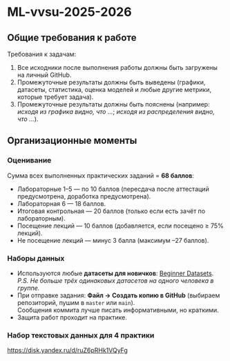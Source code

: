 # ML-vvsu-2025-2026

## Общие требования к работе
Требования к задачам:
1. Все исходники после выполнения работы должны быть загружены на личный GitHub.
2. Промежуточные результаты должны быть выведены (графики, датасеты, статистика, оценка моделей и любые другие метрики, которые требует задача).
3. Промежуточные результаты должны быть пояснены (например: *исходя из графика видно, что ...*; *исходя из распределения видно, что ...*).

## Организационные моменты
### Оценивание
Сумма всех выполненных практических заданий = **68 баллов**:
- Лабораторные 1–5 — по 10 баллов (пересдача после аттестаций предусмотрена, доработка предусмотрена).
- Лабораторная 6 — 18 баллов.
- Итоговая контрольная — 20 баллов (только если есть зачёт по лабораторным).
- Посещение лекций — 10 баллов (добавляется, если посещено ≥ 75% лекций).
- Не посещение лекций — минус 3 балла (максимум –27 баллов).

### Наборы данных
- Используются любые **датасеты для новичков**: [Beginner Datasets](https://www.kaggle.com/datasets/ahmettezcantekin/beginner-datasets).  
  *P.S. Не больше трёх одинаковых датасетов на одного человека в группе.*
- При отправке задания: **Файл → Создать копию в GitHub** (выбираем репозиторий, пушим в `master` или `main`).  
  Сообщения коммита лучше писать информативными, но краткими.
- Защита работ проходит на практике.


### Набор текстовых данных для 4 практики

https://disk.yandex.ru/d/ruZ6pRHk1VQyFg
